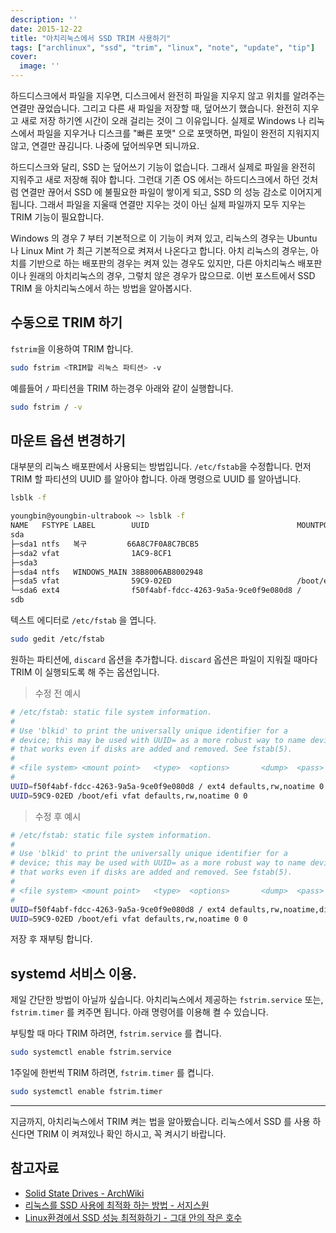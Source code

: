 ```yaml
---
description: ''
date: 2015-12-22
title: "아치리눅스에서 SSD TRIM 사용하기"
tags: ["archlinux", "ssd", "trim", "linux", "note", "update", "tip"]
cover:
  image: ''
---
```


하드디스크에서 파일을 지우면, 디스크에서 완전히 파일을 지우지 않고 
위치를 알려주는 연결만 끊었습니다. 그리고 다른 새 파일을 저장할 때, 덮어쓰기 했습니다.
완전히 지우고 새로 저장 하기엔 시간이 오래 걸리는 것이 그 이유입니다.
실제로 Windows 나 리눅스에서 파일을 지우거나 디스크를 "빠른 포맷" 으로 포맷하면, 파일이 완전히 지워지지 않고,
연결만 끊김니다. 나중에 덮어씌우면 되니까요.

하드디스크와 달리, SSD 는 덮어쓰기 기능이 없습니다. 그래서 실제로 파일을 완전히 지워주고 새로 저장해 줘야 합니다.
그런대 기존 OS 에서는 하드디스크에서 하던 것처럼 연결만 끊어서 SSD 에 불필요한 파일이 쌓이게 되고,
SSD 의 성능 감소로 이어지게 됩니다. 그래서 파일을 지울때 연결만 지우는 것이 아닌 실제 파일까지 모두 지우는 TRIM 기능이 필요합니다.

Windows 의 경우 7 부터 기본적으로 이 기능이 켜져 있고, 리눅스의 경우는 Ubuntu 나 Linux Mint 가 최근 기본적으로 켜져서 나온다고 합니다.
아치 리눅스의 경우는, 아치를 기반으로 하는 배포판의 경우는 켜져 있는 경우도 있지만, 다른 아치리눅스 배포판이나 원래의 아치리눅스의 경우,
그렇치 않은 경우가 많으므로. 이번 포스트에서 SSD TRIM 을 아치리눅스에서 하는 방법을 알아봅시다.

## 수동으로 TRIM 하기
`fstrim`을 이용하여 TRIM 합니다.

```bash
sudo fstrim <TRIM할 리눅스 파티션> -v
```
예를들어 `/` 파티션을 TRIM 하는경우 아래와 같이 실행합니다.

```bash
sudo fstrim / -v
```

## 마운트 옵션 변경하기
대부분의 리눅스 배포판에서 사용되는 방법입니다. `/etc/fstab`을 수정합니다.
먼저 TRIM 할 파티션의 UUID 를 알아야 합니다. 아래 명령으로 UUID 를 알아냅니다.

```bash
lsblk -f
```

```bash
youngbin@youngbin-ultrabook ~> lsblk -f
NAME   FSTYPE LABEL        UUID                                 MOUNTPOINT
sda                                                             
├─sda1 ntfs   복구         66A8C7F0A8C7BCB5                     
├─sda2 vfat                1AC9-8CF1                            
├─sda3                                                          
├─sda4 ntfs   WINDOWS_MAIN 38B8006AB8002948                     
├─sda5 vfat                59C9-02ED                            /boot/efi
└─sda6 ext4                f50f4abf-fdcc-4263-9a5a-9ce0f9e080d8 /
sdb  
```

텍스트 에디터로 `/etc/fstab` 을 엽니다.

```bash
sudo gedit /etc/fstab
```

원하는 파티션에, `discard` 옵션을 추가합니다. `discard` 옵션은 파일이 지워질 때마다 TRIM 이 실행되도록 해 주는 옵션입니다.

> 수정 전 예시

```bash
# /etc/fstab: static file system information.
#
# Use 'blkid' to print the universally unique identifier for a
# device; this may be used with UUID= as a more robust way to name devices
# that works even if disks are added and removed. See fstab(5).
#
# <file system> <mount point>   <type>  <options>       <dump>  <pass>
#
UUID=f50f4abf-fdcc-4263-9a5a-9ce0f9e080d8 / ext4 defaults,rw,noatime 0 1
UUID=59C9-02ED /boot/efi vfat defaults,rw,noatime 0 0
```

> 수정 후 예시

```bash
# /etc/fstab: static file system information.
#
# Use 'blkid' to print the universally unique identifier for a
# device; this may be used with UUID= as a more robust way to name devices
# that works even if disks are added and removed. See fstab(5).
#
# <file system> <mount point>   <type>  <options>       <dump>  <pass>
#
UUID=f50f4abf-fdcc-4263-9a5a-9ce0f9e080d8 / ext4 defaults,rw,noatime,discard 0 1
UUID=59C9-02ED /boot/efi vfat defaults,rw,noatime 0 0
```

저장 후 재부팅 합니다.

## systemd 서비스 이용.
제일 간단한 방법이 아닐까 싶습니다. 아치리눅스에서 제공하는 `fstrim.service` 또는, `fstrim.timer` 를 켜주면 됩니다.
아래 명령어를 이용해 켤 수 있습니다.

부팅할 때 마다 TRIM 하려면, `fstrim.service` 를 켭니다.

```bash
sudo systemctl enable fstrim.service
```

1주일에 한번씩 TRIM 하려면, `fstrim.timer` 를 켭니다.

```bash
sudo systemctl enable fstrim.timer
```

---

지금까지, 아치리눅스에서 TRIM 켜는 법을 알아봤습니다. 
리눅스에서 SSD 를 사용 하신다면 TRIM 이 켜져있나 확인 하시고, 꼭 켜시기 바랍니다.

## 참고자료

- [Solid State Drives - ArchWiki](https://wiki.archlinux.org/index.php/Solid_State_Drives)
- [리눅스를 SSD 사용에 최적화 하는 방법 - 서지스원](http://sergeswin.com/980)
- [Linux환경에서 SSD 성능 최적화하기 - 그대 안의 작은 호수](http://www.smallake.kr/?p=7709)
